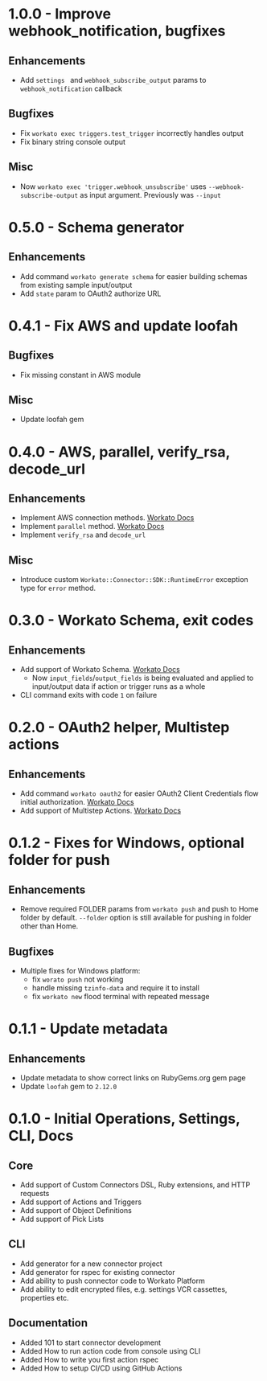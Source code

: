 # 1.0.0 - Improve webhook_notification, bugfixes

## Enhancements

- Add `settings ` and `webhook_subscribe_output` params to `webhook_notification` callback

## Bugfixes

- Fix `workato exec triggers.test_trigger` incorrectly handles output
- Fix binary string console output

## Misc

- Now `workato exec 'trigger.webhook_unsubscribe'` uses `--webhook-subscribe-output` as input argument. Previously was `--input`

# 0.5.0 - Schema generator

## Enhancements
- Add command `workato generate schema` for easier building schemas from existing sample input/output
- Add `state` param to OAuth2 authorize URL

# 0.4.1 - Fix AWS and update loofah

## Bugfixes
- Fix missing constant in AWS module

## Misc
- Update loofah gem 

# 0.4.0 - AWS, parallel, verify_rsa, decode_url

## Enhancements

- Implement AWS connection methods. [Workato Docs](https://docs.workato.com/developing-connectors/sdk/guides/authentication/aws_auth.html)
- Implement `parallel` method. [Workato Docs](https://docs.workato.com/developing-connectors/sdk/guides/building-actions/multi-threaded-actions.html)
- Implement `verify_rsa` and `decode_url`

## Misc
- Introduce custom `Workato::Connector::SDK::RuntimeError` exception type for `error` method.

# 0.3.0 - Workato Schema, exit codes

## Enhancements

- Add support of Workato Schema. [Workato Docs](https://docs.workato.com/developing-connectors/sdk/sdk-reference/schema.html#attribute-description)
  - Now `input_fields`/`output_fields` is being evaluated and applied to input/output data if action or trigger runs as a whole
- CLI command exits with code `1` on failure

# 0.2.0 - OAuth2 helper, Multistep actions

## Enhancements

- Add command `workato oauth2` for easier OAuth2 Client Credentials flow initial authorization. [Workato Docs](https://docs.workato.com/developing-connectors/sdk/guides/authentication/oauth/auth-code.html#how-to-guide-oauth-2-0-authorization-code-variant)
- Add support of Multistep Actions. [Workato Docs](https://docs.workato.com/developing-connectors/sdk/guides/building-actions/multistep-actions.html#how-to-guides-multistep-actions)

# 0.1.2 - Fixes for Windows, optional folder for push

## Enhancements

- Remove required FOLDER params from `workato push` and push to Home folder by default. `--folder` option is still available for pushing in folder other than Home.

## Bugfixes

- Multiple fixes for Windows platform:
  - fix `worato push` not working
  - handle missing `tzinfo-data` and require it to install
  - fix `workato new` flood terminal with repeated message

# 0.1.1 - Update metadata

## Enhancements

- Update metadata to show correct links on RubyGems.org gem page
- Update `loofah` gem to `2.12.0`

# 0.1.0 - Initial Operations, Settings, CLI, Docs

## Core

- Add support of Custom Connectors DSL, Ruby extensions, and HTTP requests
- Add support of Actions and Triggers
- Add support of Object Definitions
- Add support of Pick Lists

## CLI

- Add generator for a new connector project
- Add generator for rspec for existing connector
- Add ability to push connector code to Workato Platform
- Add ability to edit encrypted files, e.g. settings VCR cassettes, properties etc.

## Documentation

- Added 101 to start connector development
- Added How to run action code from console using CLI
- Added How to write you first action rspec
- Added How to setup CI/CD using GitHub Actions
